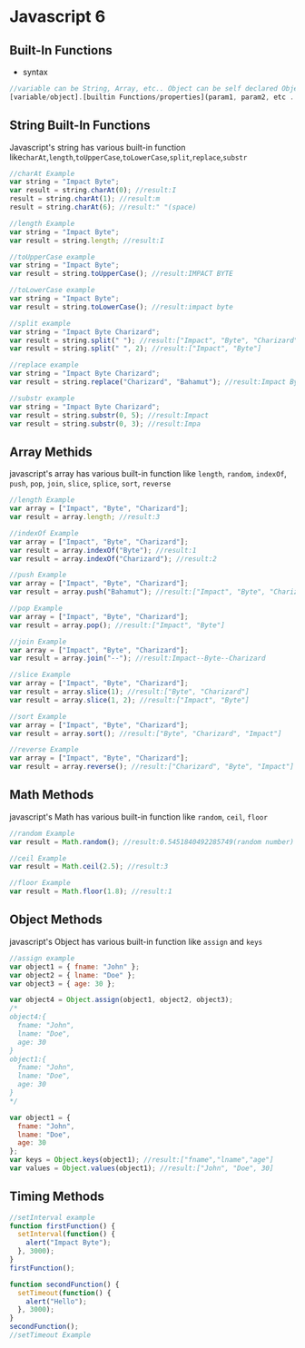 # Javascript 6

## Built-In Functions

* syntax

```javascript
//variable can be String, Array, etc.. Object can be self declared Object Or Built-In Object like Math
[variable/object].[builtin Functions/properties](param1, param2, etc ...)
```

## String Built-In Functions

Javascript's string has various built-in function like`charAt`,`length`,`toUpperCase`,`toLowerCase`,`split`,`replace`,`substr`

```javascript
//charAt Example
var string = "Impact Byte";
var result = string.charAt(0); //result:I
result = string.charAt(1); //result:m
result = string.charAt(6); //result:" "(space)

//length Example
var string = "Impact Byte";
var result = string.length; //result:I

//toUpperCase example
var string = "Impact Byte";
var result = string.toUpperCase(); //result:IMPACT BYTE

//toLowerCase example
var string = "Impact Byte";
var result = string.toLowerCase(); //result:impact byte

//split example
var string = "Impact Byte Charizard";
var result = string.split(" "); //result:["Impact", "Byte", "Charizard"]
var result = string.split(" ", 2); //result:["Impact", "Byte"]

//replace example
var string = "Impact Byte Charizard";
var result = string.replace("Charizard", "Bahamut"); //result:Impact Byte Bahamut

//substr example
var string = "Impact Byte Charizard";
var result = string.substr(0, 5); //result:Impact
var result = string.substr(0, 3); //result:Impa
```

## Array Methids

javascript's array has various built-in function like `length`, `random`, `indexOf`, `push`, `pop`, `join`, `slice`, `splice`, `sort`, `reverse`

```javascript
//length Example
var array = ["Impact", "Byte", "Charizard"];
var result = array.length; //result:3

//indexOf Example
var array = ["Impact", "Byte", "Charizard"];
var result = array.indexOf("Byte"); //result:1
var result = array.indexOf("Charizard"); //result:2

//push Example
var array = ["Impact", "Byte", "Charizard"];
var result = array.push("Bahamut"); //result:["Impact", "Byte", "Charizard","Bahamut"]

//pop Example
var array = ["Impact", "Byte", "Charizard"];
var result = array.pop(); //result:["Impact", "Byte"]

//join Example
var array = ["Impact", "Byte", "Charizard"];
var result = array.join("--"); //result:Impact--Byte--Charizard

//slice Example
var array = ["Impact", "Byte", "Charizard"];
var result = array.slice(1); //result:["Byte", "Charizard"]
var result = array.slice(1, 2); //result:["Impact", "Byte"]

//sort Example
var array = ["Impact", "Byte", "Charizard"];
var result = array.sort(); //result:["Byte", "Charizard", "Impact"]

//reverse Example
var array = ["Impact", "Byte", "Charizard"];
var result = array.reverse(); //result:["Charizard", "Byte", "Impact"]
```

## Math Methods

javascript's Math has various built-in function like `random`, `ceil`, `floor`

```javascript
//random Example
var result = Math.random(); //result:0.5451840492285749(random number)

//ceil Example
var result = Math.ceil(2.5); //result:3

//floor Example
var result = Math.floor(1.8); //result:1
```

## Object Methods

javascript's Object has various built-in function like `assign` and `keys`

```javascript
//assign example
var object1 = { fname: "John" };
var object2 = { lname: "Doe" };
var object3 = { age: 30 };

var object4 = Object.assign(object1, object2, object3);
/*
object4:{
  fname: "John",
  lname: "Doe",
  age: 30
}
object1:{
  fname: "John",
  lname: "Doe",
  age: 30
}
*/

var object1 = {
  fname: "John",
  lname: "Doe",
  age: 30
};
var keys = Object.keys(object1); //result:["fname","lname","age"]
var values = Object.values(object1); //result:["John", "Doe", 30]
```

## Timing Methods

```javascript
//setInterval example
function firstFunction() {
  setInterval(function() {
    alert("Impact Byte");
  }, 3000);
}
firstFunction();

function secondFunction() {
  setTimeout(function() {
    alert("Hello");
  }, 3000);
}
secondFunction();
//setTimeout Example
```
